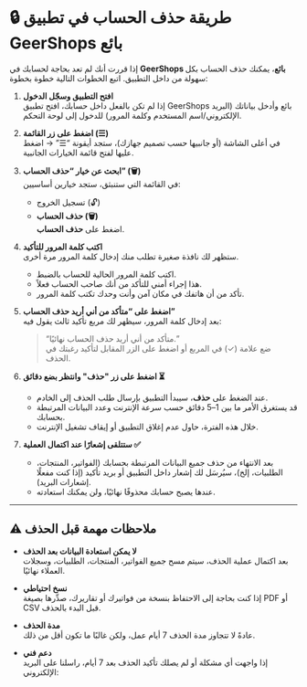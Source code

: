 # 🔒 طريقة حذف الحساب في تطبيق GeerShops بائع

إذا قررت أنك لم تعد بحاجة لحسابك في **GeerShops بائع**، يمكنك حذف الحساب بكل سهولة من داخل التطبيق. اتبع الخطوات التالية خطوة بخطوة:

1. **افتح التطبيق وسجّل الدخول**  
   إذا لم تكن بالفعل داخل حسابك، افتح تطبيق GeerShops بائع وأدخل بياناتك (البريد الإلكتروني/اسم المستخدم وكلمة المرور) للدخول إلى لوحة التحكم.

2. **اضغط على زر القائمة (☰)**  
   في أعلى الشاشة (أو جانبيها حسب تصميم جهازك)، ستجد أيقونة “☰” → اضغط عليها لفتح قائمة الخيارات الجانبية.

3. **ابحث عن خيار “حذف الحساب” (🗑️)**  
   في القائمة التي ستنبثق، ستجد خيارين أساسيين:  
   - تسجيل الخروج (🔓)  
   - **حذف الحساب (🗑️)**  
   اضغط على **حذف الحساب**.

4. **اكتب كلمة المرور للتأكيد**  
   ستظهر لك نافذة صغيرة تطلب منك إدخال كلمة المرور مرة أخرى.  
   - اكتب كلمة المرور الحالية للحساب بالضبط.  
   - هذا إجراء أمني للتأكد من أنك صاحب الحساب فعلاً.  
   - تأكد من أن هاتفك في مكان آمن وأنت وحدك تكتب كلمة المرور.

5. **اضغط على “متأكد من أني أريد حذف الحساب”**  
   بعد إدخال كلمة المرور، سيظهر لك مربع تأكيد ثالث يقول فيه:  
   > “متأكد من أني أريد حذف الحساب نهائيًا.”  
   ضع علامة (✓) في المربع أو اضغط على الزر المقابل لتأكيد رغبتك في الحذف.

6. **اضغط على زر "حذف" وانتظر بضع دقائق ⏳**  
   - عند الضغط على **حذف**، سيبدأ التطبيق بإرسال طلب الحذف إلى الخادم.  
   - قد يستغرق الأمر ما بين 1–5 دقائق حسب سرعة الإنترنت وعدد البيانات المرتبطة بحسابك.  
   - خلال هذه الفترة، حاول عدم إغلاق التطبيق أو إيقاف تشغيل الإنترنت.

7. **ستتلقى إشعارًا عند اكتمال العملية ✅**  
   - بعد الانتهاء من حذف جميع البيانات المرتبطة بحسابك (الفواتير، المنتجات، الطلبيات، إلخ)، سيُرسَل لك إشعار داخل التطبيق أو بريد تأكيد (إذا كنت مفعلًا إشعارات البريد).  
   - عندها يصبح حسابك محذوفًا نهائيًا، ولن يمكنك استعادته.

---

## ⚠️ ملاحظات مهمة قبل الحذف

- **لا يمكن استعادة البيانات بعد الحذف**  
  بعد اكتمال عملية الحذف، سيتم مسح جميع الفواتير، المنتجات، الطلبيات، وسجلات العملاء نهائيًا.

- **نسخ احتياطي**  
  إذا كنت بحاجة إلى الاحتفاظ بنسخة من فواتيرك أو تقاريرك، صدِّرها بصيغة PDF أو CSV قبل البدء بالحذف.

- **مدة الحذف**  
  عادةً لا تتجاوز مدة الحذف 7 أيام عمل، ولكن غالبًا ما تكون أقل من ذلك.

- **دعم فني**  
  إذا واجهت أي مشكلة أو لم يصلك تأكيد الحذف بعد 7 أيام، راسلنا على البريد الإلكتروني:  
